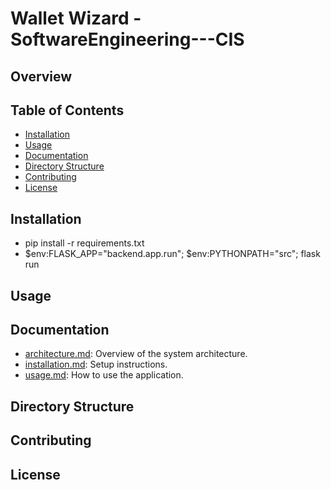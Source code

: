 # Wallet Wizard - SoftwareEngineering---CIS
## Overview

## Table of Contents
- [Installation](#installation)
- [Usage](#usage)
- [Documentation](#documentation)
- [Directory Structure](#directory-structure)
- [Contributing](#contributing)
- [License](#license)

## Installation
- pip install -r requirements.txt
- $env:FLASK_APP="backend.app.run"; $env:PYTHONPATH="src"; flask run

## Usage

## Documentation
- [architecture.md](docs/architecture.md): Overview of the system architecture.
- [installation.md](docs/installation.md): Setup instructions.
- [usage.md](docs/usage.md): How to use the application.

## Directory Structure

## Contributing

## License
